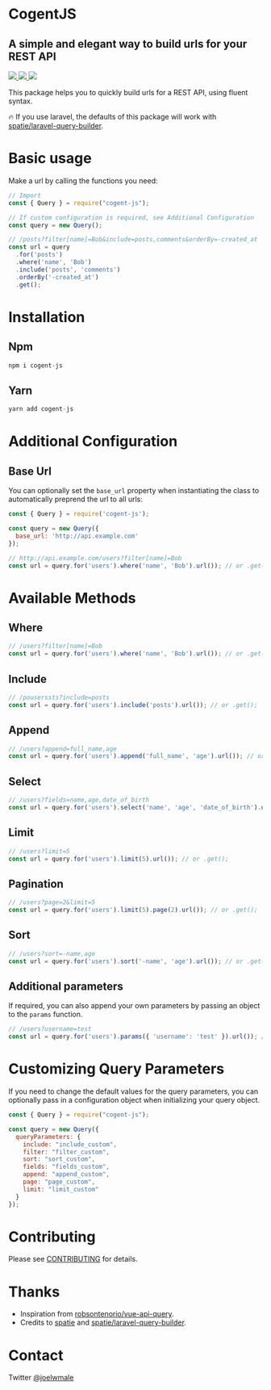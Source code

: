 # CogentJS

## A simple and elegant way to build urls for your REST API

<a href="https://www.npmjs.com/package/cogent-js">
  <img src="https://img.shields.io/npm/v/cogent-js.svg" />
</a> 
<a href="https://travis-ci.org/joelwmale/cogent-js">
  <img src="https://travis-ci.org/joelwmale/cogent-js.svg?branch=master" />
</a>
<a href="https://github.com/joelwmale/js-elegant-api-query/blob/master/LICENSE">
  <img src="https://img.shields.io/apm/l/vim-mode.svg" />
</a>

This package helps you to quickly build urls for a REST API, using fluent syntax.

🔥 If you use laravel, the defaults of this package will work with [spatie/laravel-query-builder](https://github.com/spatie/laravel-query-builder).

# Basic usage

Make a url by calling the functions you need:

```js
// Import
const { Query } = require("cogent-js");

// If custom configuration is required, see Additional Configuration
const query = new Query();

// /posts?filter[name]=Bob&include=posts,comments&orderBy=-created_at
const url = query
  .for('posts')
  .where('name', 'Bob')
  .include('posts', 'comments')
  .orderBy('-created_at')
  .get();
```

# Installation

## Npm

```js
npm i cogent-js
```

## Yarn

```js
yarn add cogent-js
```

# Additional Configuration

## Base Url

You can optionally set the `base_url` property when instantiating the class to automatically preprend the url to all urls:

```js
const { Query } = require('cogent-js');

const query = new Query({
  base_url: 'http://api.example.com'
});

// http://api.example.com/users?filter[name]=Bob
const url = query.for('users').where('name', 'Bob').url()); // or .get();
```

# Available Methods

## Where

```js
// /users?filter[name]=Bob
const url = query.for('users').where('name', 'Bob').url()); // or .get();
```

## Include

```js
// /pouserssts?include=posts
const url = query.for('users').include('posts').url()); // or .get();
```

## Append

```js
// /users?append=full_name,age
const url = query.for('users').append('full_name', 'age').url()); // or .get();
```

## Select

```js
// /users?fields=name,age,date_of_birth
const url = query.for('users').select('name', 'age', 'date_of_birth').url()); // or .get();
```

## Limit

```js
// /users?limit=5
const url = query.for('users').limit(5).url()); // or .get();
```

## Pagination

```js
// /users?page=2&limit=5
const url = query.for('users').limit(5).page(2).url()); // or .get();
```

## Sort

```js
// /users?sort=-name,age
const url = query.for('users').sort('-name', 'age').url()); // or .get();
```

## Additional parameters

If required, you can also append your own parameters by passing an object to the `params` function.

```js
// /users?username=test
const url = query.for('users').params({ 'username': 'test' }).url()); // or .get();
```

# Customizing Query Parameters

If you need to change the default values for the query parameters, you can optionally pass in a configuration object when initializing your query object.

```js
const { Query } = require("cogent-js");

const query = new Query({
  queryParameters: {
    include: "include_custom",
    filter: "filter_custom",
    sort: "sort_custom",
    fields: "fields_custom",
    append: "append_custom",
    page: "page_custom",
    limit: "limit_custom"
  }
});
```

# Contributing

Please see [CONTRIBUTING](CONTRIBUTING.md) for details.

# Thanks

- Inspiration from [robsontenorio/vue-api-query](https://github.com/robsontenorio/vue-api-query).
- Credits to [spatie](https://github.com/spatie) and [spatie/laravel-query-builder](https://github.com/spatie/laravel-query-builder).

# Contact

Twitter [@joelwmale](https://twitter.com/joelwxd)
